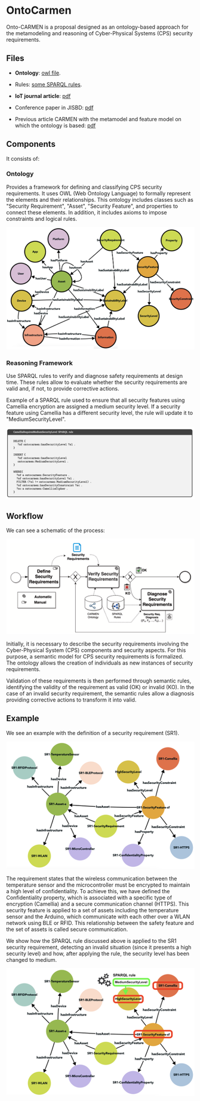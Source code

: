 # OntoCarmen

Onto-CARMEN is a proposal designed as an ontology-based approach for the metamodeling and reasoning of Cyber-Physical Systems (CPS) security requirements.


## Files

- **Ontology**: [owl file](Ontology/OntoCarmen.owx).
- Rules: [some SPARQL rules](Ontology/Queries%20SPARQL.md).

- **IoT journal article**: [pdf](/Papers/IoT%20202023%20-%20OntoCarmen.pdf)
- Conference paper in JISBD: [pdf](/Papers/JISBD%202023%20-%20OntoCarmen.pdf)
- Previous article CARMEN with the metamodel and feature model on which the ontology is based: [pdf](/Papers/CI%20202021%20-%2020Carmen.pdf)



## Components

It consists of:

### Ontology

Provides a framework for defining and classifying CPS security requirements. It uses OWL (Web Ontology Language) to formally represent the elements and their relationships. This ontology includes classes such as "Security Requirement", "Asset", "Security Feature", and properties to connect these elements. In addition, it includes axioms to impose constraints and logical rules.

![](img/ontology.png)



### Reasoning Framework

Use SPARQL rules to verify and diagnose safety requirements at design time. These rules allow to evaluate whether the security requirements are valid and, if not, to provide corrective actions.

Example of a SPARQL rule used to ensure that all security features using Camellia encryption are assigned a medium security level. If a security feature using Camellia has a different security level, the rule will update it to "MediumSecurityLevel".

![](img/rule.png)



## Workflow 

We can see a schematic of the process:

![](img/process.png)

Initially, it is necessary to describe the security requirements involving the Cyber-Physical System (CPS) components and security aspects. For this purpose, a semantic model for CPS security requirements is formalized. The ontology allows the creation of individuals as new instances of security requirements.

Validation of these requirements is then performed through semantic rules, identifying the validity of the requirement as valid (OK) or invalid (KO). In the case of an invalid security requirement, the semantic rules allow a diagnosis providing corrective actions to transform it into valid.




## Example 

We see an example with the definition of a security requirement (SR1).

![](img/SR1.png)

The requirement states that the wireless communication between the temperature sensor and the microcontroller must be encrypted to maintain a high level of confidentiality. To achieve this, we have defined the Confidentiality property, which is associated with a specific type of encryption (Camellia) and a secure communication channel (HTTPS). This security feature is applied to a set of assets including the temperature sensor and the Arduino, which communicate with each other over a WLAN network using BLE or RFID. This relationship between the safety feature and the set of assets is called secure communication.

We show how the SPARQL rule discussed above is applied to the SR1 security requirement, detecting an invalid situation (since it presents a high security level) and how, after applying the rule, the security level has been changed to medium.

![](img/ruleapplication.png)



